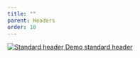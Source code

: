 ```yaml
---
title: ""
parent: Headers
order: 10
---
```

<div class="preview">
  <a class="media_link" href="{{ site.baseurl }}/components/headers/simple/">
    <img src="{{ site.baseurl }}/assets/img/headers/header-simple.PNG" alt="Standard header">
  </a>
  <a class="button button-secondary mt-5" href="{{ site.baseurl }}/components/headers/simple/">Demo standard header</a>
</div>

